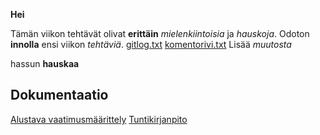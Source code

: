 **Hei**

Tämän viikon tehtävät olivat **erittäin** *mielenkiintoisia* ja *hauskoja*.
Odoton **innolla** ensi viikon *tehtäviä*.
[gitlog.txt](https://github.com/SamiP7/ot-harjoitustyo/blob/master/laskarit/viikko1/gitlog.txt) [komentorivi.txt](https://github.com/SamiP7/ot-harjoitustyo/blob/master/laskarit/viikko1/komentorivi.txt)
Lisää *muutosta*

hassun **hauskaa**

## **Dokumentaatio**
[Alustava vaatimusmäärittely](https://github.com/SamiP7/otharjoitustyo/blob/master/dokumentaatio/alustava%20vaatimusm%C3%A4%C3%A4rittely.md)
[Tuntikirjanpito](https://github.com/SamiP7/ot-harjoitustyo/blob/master/dokumentaatio/tuntikirjanpito.md)
